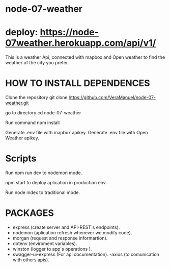 # node-07-weather

# deploy: https://node-07weather.herokuapp.com/api/v1/

This is a weather Api, connected with mapbox and Open weather to find the weather of the city you prefer.

# HOW TO INSTALL DEPENDENCES

Clone the repository git clone https://github.com/VeraManuel/node-07-weather.git

go to directory cd node-07-weather

Run command npm install

Generate .env file with mapbox apikey.
Generate .env file with Open Weather apikey.

# Scripts

Run npm run dev to nodemon mode.

npm start to deploy aplication in production env.

Run node index to traditional mode.

# PACKAGES

- express (create server and API-REST´s endpoints).
- nodemon (aplication refresh whenever we modify code).
- morgan (request and response informartion).
- dotenv (enviroment variables).
- winston (logger to app´s operations ).
- swagger-ui-express (For api documentation).
  -axios (to comunication with others apis).
